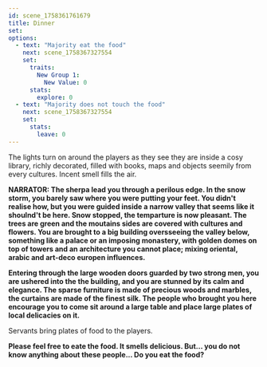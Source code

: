 ```yaml
---
id: scene_1758361761679
title: Dinner
set:
options:
  - text: "Majority eat the food"
    next: scene_1758367327554
    set:
      traits:
        New Group 1:
          New Value: 0
      stats:
        explore: 0
  - text: "Majority does not touch the food"
    next: scene_1758367327554
    set:
      stats:
        leave: 0
---
```


The lights turn on around the players as they see they are inside a cosy library, richly decorated, filled with books, maps and objects seemily from every cultures. Incent smell fills the air. 

**NARRATOR: The sherpa lead you through a perilous edge. In the snow storm, you barely saw where you were putting your feet. You didn't realise how, but you were guided inside a narrow valley that seems like it shoulnd't be here. Snow stopped, the temparture is now pleasant. The trees are green and the moutains sides are covered with cultures and flowers. You are brought to a big building oversseeing the valley below, something like a palace or an imposing monastery, with golden domes on top of towers and an architecture you cannot place; mixing oriental, arabic and art-deco europen influences.** 

**Entering through the large wooden doors guarded by two strong men, you are ushered into the the building, and you are stunned by its calm and elegance. The sparse furniture is made of precious woods and marbles, the curtains are made of the finest silk. The people who brought you here encourage you to come sit around a large table and place large plates of local delicacies on it.**

Servants bring plates of food to the players. 

**Please feel free to eate the food. It smells delicious. But... you do not know anything about these people... Do you eat the food?**